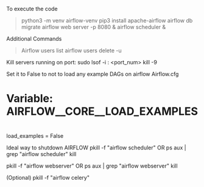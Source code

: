 To execute the code

> python3 -m venv airflow-venv
> pip3 install apache-airflow
> airflow db migrate
> airflow web server -p 8080 & airflow scheduler &

Additional Commands
> Airflow users list
> airflow users delete -u <user-name>

Kill servers running on port:
  sudo lsof -i : <port_num>
  kill -9 <pid>


Set it to False to not to load any example DAGs on airflow
  Airflow.cfg
  # Variable: AIRFLOW__CORE__LOAD_EXAMPLES
  #
  load_examples = False

Ideal way to shutdown AIRFLOW
  pkill -f "airflow scheduler"
  OR
  ps aux | grep "airflow scheduler"
  kill <PID>

  pkill -f "airflow webserver"
  OR
  ps aux | grep "airflow webserver"
  kill <PID>

  (Optional)
  pkill -f "airflow celery"

